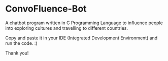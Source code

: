 # ConvoFluence-Bot
A chatbot program written in C Programming Language to influence people into exploring cultures and travelling to different countries.

Copy and paste it in your IDE (Integrated Development Environment) and run the code. :)

Thank you!